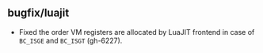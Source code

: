 ## bugfix/luajit

* Fixed the order VM registers are allocated by LuaJIT frontend in case of
  `BC_ISGE` and `BC_ISGT` (gh-6227).

